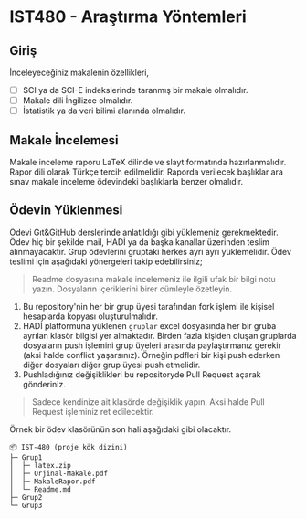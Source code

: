 # IST480 - Araştırma Yöntemleri

## Giriş

İnceleyeceğiniz makalenin özellikleri,
- [ ] SCI ya da SCI-E indekslerinde taranmış bir makale olmalıdır.
- [ ] Makale dili İngilizce olmalıdır.
- [ ] İstatistik ya da veri bilimi alanında olmalıdır.

## Makale İncelemesi

Makale inceleme raporu LaTeX dilinde ve slayt formatında hazırlanmalıdır. Rapor dili olarak Türkçe tercih edilmelidir. Raporda verilecek başlıklar ara sınav makale inceleme ödevindeki başlıklarla benzer olmalıdır. 

## Ödevin Yüklenmesi

Ödevi Gıt&GitHub derslerinde anlatıldığı gibi yüklemeniz gerekmektedir. Ödev hiç bir şekilde mail, HADİ ya da başka kanallar üzerinden teslim alınmayacaktır. Grup ödevlerini gruptaki herkes ayrı ayrı yüklemelidir. Ödev teslimi için aşağıdaki yönergeleri takip edebilirsiniz;

> Readme dosyasına makale incelemeniz ile ilgili ufak bir bilgi notu yazın. Dosyaların içeriklerini birer cümleyle özetleyin. 

1. Bu repository'nin her bir grup üyesi tarafından fork işlemi ile kişisel hesaplarda kopyası oluşturulmalıdır.
2. HADİ platformuna yüklenen `gruplar` excel dosyasında her bir gruba ayrılan klasör bilgisi yer almaktadır.  Birden fazla kişiden oluşan gruplarda dosyaların push işlemini grup üyeleri arasında paylaştırmanız gerekir (aksi halde conflict yaşarsınız). Örneğin pdfleri bir kişi push ederken diğer dosyaları diğer grup üyesi push etmelidir. 
3. Pushladığınız değişiklikleri bu repositoryde Pull Request açarak gönderiniz. 

> Sadece kendinize ait klasörde değişiklik yapın. Aksi halde Pull Request işleminiz ret edilecektir.

Örnek bir ödev klasörünün son hali aşağıdaki gibi olacaktır.

```
📦 IST-480 (proje kök dizini)
├─ Grup1
│  ├─ latex.zip
│  ├─ Orjinal-Makale.pdf
│  ├─ MakaleRapor.pdf
│  └─ Readme.md
├─ Grup2
└─ Grup3
```
